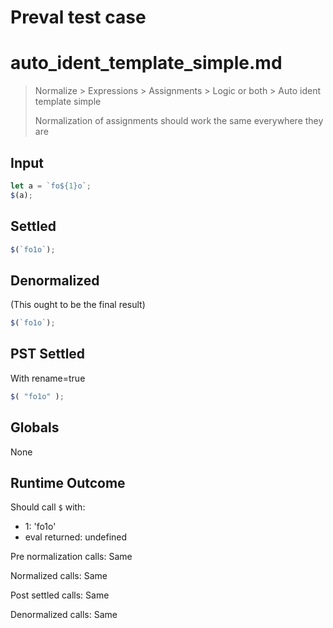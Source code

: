 # Preval test case

# auto_ident_template_simple.md

> Normalize > Expressions > Assignments > Logic or both > Auto ident template simple
>
> Normalization of assignments should work the same everywhere they are

## Input

`````js filename=intro
let a = `fo${1}o`;
$(a);
`````


## Settled


`````js filename=intro
$(`fo1o`);
`````


## Denormalized
(This ought to be the final result)

`````js filename=intro
$(`fo1o`);
`````


## PST Settled
With rename=true

`````js filename=intro
$( "fo1o" );
`````


## Globals


None


## Runtime Outcome


Should call `$` with:
 - 1: 'fo1o'
 - eval returned: undefined

Pre normalization calls: Same

Normalized calls: Same

Post settled calls: Same

Denormalized calls: Same
